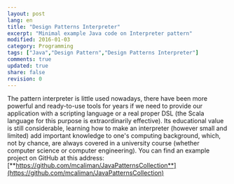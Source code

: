 ```yaml
---
layout: post
lang: en
title: "Design Patterns Interpreter"
excerpt: "Minimal example Java code on Interpreter pattern"
modified: 2016-01-03
category: Programming
tags: ["Java","Design Pattern","Design Patterns Interpreter"]
comments: true
updated: true
share: false
revision: 0
---
```

The pattern interpreter is little used nowadays, there have been more powerful and ready-to-use tools for years 
if we need to provide our application with a scripting language or a real 
proper DSL (the Scala language for this purpose is extraordinarily effective). 
Its educational value is still considerable, learning how to make an interpreter
(however small and limited) add important knowledge to one's computing background, 
which, not by chance, are always covered in a university course (whether computer science or computer engineering).
You can find an example project on GitHub at this address:
[**https://github.com/mcaliman/JavaPatternsCollection**](https://github.com/mcaliman/JavaPatternsCollection)

